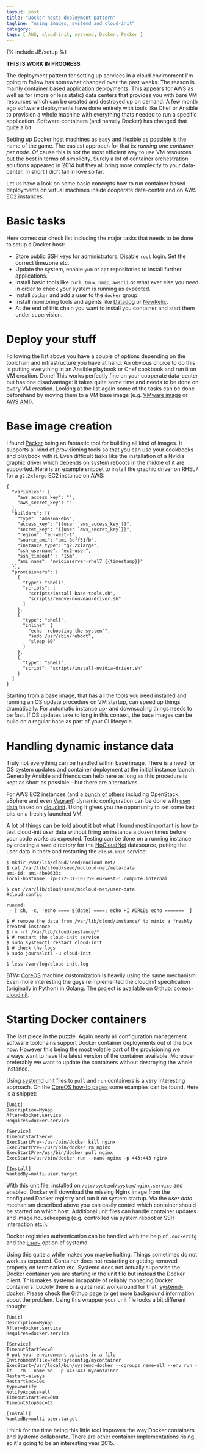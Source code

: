 ```yaml
---
layout: post
title: "Docker hosts deployment pattern"
tagline: "using images, systemd and cloud-init"
category: 
tags: [ AWS, cloud-init, systemd, Docker, Packer ]
---
```

{% include JB/setup %}

**THIS IS WORK IN PROGRESS**

The deployment pattern for setting up services in a cloud environment I'm going to follow has somewhat changed over the past weeks. The reason is mainly container based application deployments. This appears for AWS as well as for (more or less static) data centers that provides you with bare VM resources which can be created and destroyed up on demand. A few month ago software deployments have done entirely with tools like Chef or Ansible to provision a whole machine with everything thats needed to run a specific application. Software containers (and namely Docker) has changed that quite a bit. 

Setting up Docker host machines as easy and flexible as possible is the name of the game. The easiest approach for that is: _running one container per node_. Of cause this is not the most efficient way to use VM resources but the best in terms of simplicity. Surely a lot of container orchestration solutions appeared in 2014 but they all bring more complexity to your data-center. In short I did't fall in love so far.

Let us have a look on some basic concepts how to run container based deployments on virtual machines inside cooperate data-center and on AWS EC2 instances.

# Basic tasks 

Here comes our check list including the major tasks that needs to be done to setup a Docker host:

* Store public SSH keys for administrators. Disable `root` login. Set the correct timezone etc.
* Update the system, enable `yum` or `apt` repositories to install further applications.
* Install basic tools like `curl`, `tmux`, `nmap`, `awscli` or what ever else you need in order to check your system is running as expected. 
* Install `docker` and add a user to the `docker` group.
* Install monitoring tools and agents like [Datadog](http://docs.datadoghq.com/guides/basic_agent_usage) or [NewRelic](https://docs.newrelic.com/docs/apm/new-relic-apm/installation-configuration/installing-agent).
* At the end of this chain you want to install you container and start them under supervision. 

# Deploy your stuff

Following the list above you have a couple of options depending on the toolchain and infrastructure you have at hand. An obvious choice to do this is putting everything in an Ansible playbook or Chef cookbook and run it on VM creation. Done! This works perfectly fine on your cooperate data-center but has one disadvantage: it takes quite some time  and needs to be done on every VM creation. Looking at the list again some of the tasks can be done beforehand by moving them to a VM base image (e.g. [VMware image](https://solutionexchange.vmware.com/store/category_groups/virtual-appliances) or [AWS AMI](https://aws.amazon.com/marketplace/ref=brs_navhdr_header)). 

# Base image creation

I found [Packer](https://www.packer.io/docs) being an fantastic tool for building all kind of images. It supports all kind of provisioning tools so that you can use your cookbooks and playbook with it. Even difficult tasks like the installation of a Nvidia graphic driver which depends on system reboots in the middle of it are supported. Here is an example snippet to install the graphic driver on RHEL7 for a `g2.2xlarge` EC2 instance on AWS:

```
{
  "variables": {
    "aws_access_key": "",
    "aws_secret_key": ""
  },
  "builders": [{
    "type": "amazon-ebs",
    "access_key": "{{user `aws_access_key`}}",
    "secret_key": "{{user `aws_secret_key`}}",
    "region": "eu-west-1",
    "source_ami": "ami-8cff51fb",
    "instance_type": "g2.2xlarge",
    "ssh_username": "ec2-user",
    "ssh_timeout" : "15m",
    "ami_name": "nvidiaserver-rhel7 {{timestamp}}"
  }],
  "provisioners": [
    {
      "type": "shell",
      "scripts": [ 
        "scripts/install-base-tools.sh",
        "scripts/remove-nouveau-driver.sh"
      ]
    },
    {
      "type": "shell",
      "inline": [
        "echo 'rebooting the system'",
        "sudo /usr/sbin/reboot",
        "sleep 60"
      ]
    },
    {
      "type": "shell",
      "script": "scripts/install-nvidia-driver.sh"
    }
  ]
}

``` 

Starting from a base image, that has all the tools you need installed and running an OS update procedure on VM startup, can speed up things dramatically. For automatic instance up- and downscaling things needs to be fast. If OS updates take to long in this context, the base images can be build on a regular base as part of your CI lifecycle.

# Handling dynamic instance data 

Truly not everything can be handled within base image. There is a need for OS system updates and container deployment at the initial instance launch. Generally Ansible and friends can help here as long as this procedure is kept as short as possible - but there are alternatives.

For AWS EC2 instances (and a [bunch of others](https://cloudinit.readthedocs.org/en/latest/topics/datasources.html) including OpenStack, vSphere and even [Vagrant](http://davemartorana.com/logs/software/cloud-init-in-vagrant-with-ubuntu-12-10-13-04/)) dynamic configuration can be done with [user data](http://docs.aws.amazon.com/AWSEC2/latest/UserGuide/ec2-instance-metadata.html#instancedata-user-data-retrieval) based on [cloudinit](http://cloudinit.readthedocs.org/). Using it gives you the opportunity to set some last bits on a freshly launched VM. 

A lot of things can be told about it but what I found most important is how to test cloud-init user data without firing an instance a dozen times before your code works as expected. Testing can be done on a running instance by creating a `seed` directory for the [NoCloudNet](http://cloudinit.readthedocs.org/en/latest/topics/datasources.html#no-cloud) datasource, putting the user data in there and restarting the `cloud-init` service:


```
$ mkdir /var/lib/cloud/seed/nocloud-net/
$ cat /var/lib/cloud/seed/nocloud-net/meta-data
ami-id: ami-4be0633c
local-hostname: ip-172-31-10-159.eu-west-1.compute.internal

$ cat /var/lib/cloud/seed/nocloud-net/user-data
#cloud-config

runcmd:
 - [ sh, -c, 'echo ==== $(date) ====; echo HI WORLD; echo =======' ]

$ # remove the data from /var/lib/cloud/instance/ to mimic a freshly created instance
$ rm -rf /var/lib/cloud/instance/*
$ # restart the cloud-init service 
$ sudo systemctl restart cloud-init
$ # check the logs
$ sudo journalctl -u cloud-init
...
$ less /var/log/cloud-init.log
```
BTW: [CoreOS](https://github.com/coreos/coreos-cloudinit) machine customization is heavily using the same mechanism. Even more interesting the guys reimplemented the cloudinit specification (originally in Python) in Golang. The project is available on Github: [coreos-cloudinit](https://github.com/coreos/coreos-cloudinit).

# Starting Docker containers

The last piece in the puzzle. Again nearly all configuration management software toolchains support Docker container deployments out of the box now. However this being the most volatile part of the provisioning we always want to have the latest version of the container available. Moreover preferably we want to update the containers without destroying the whole instance. 

Using [systemd](http://www.freedesktop.org/wiki/Software/systemd/) unit files to `pull` and `run` containers is a very interesting approach. On the [CoreOS how-to pages](https://coreos.com/docs/launching-containers/launching/getting-started-with-systemd/)  some examples can be found. Here is a snippet:

```
[Unit]
Description=MyApp
After=docker.service
Requires=docker.service

[Service]
TimeoutStartSec=0
ExecStartPre=-/usr/bin/docker kill nginx
ExecStartPre=-/usr/bin/docker rm nginx
ExecStartPre=/usr/bin/docker pull nginx
ExecStart=/usr/bin/docker run --name nginx -p 443:443 nginx

[Install]
WantedBy=multi-user.target
```

With this unit file, installed on `/etc/systemd/system/nginx.service` and enabled, Docker will download the missing Nginx image from the configured Docker registry and run it on system startup. Via the _user data_ mechanism described above you can easily control which container should be started on which host. Additional unit files can handle container updates and image housekeeping (e.g. controlled via system reboot or SSH interaction etc.). 

Docker registries authentication can be handled with the help of `.dockercfg` and the [`User=`](http://www.freedesktop.org/software/systemd/man/systemd.exec.html) option of systemd.

Using this quite a while makes you maybe halting. Things sometimes do not work as expected. Container does not restarting or getting removed properly on termination etc. Systemd does not actually supervise the Docker container you are starting in the unit file but instead the Docker client. This makes systemd incapable of reliably managing Docker containers. Luckily there is a quite neat workaround for that: [systemd-docker](https://github.com/ibuildthecloud/systemd-docker). Please check the Github page to get more background information about the problem. Using this wrapper your unit file looks a bit different though:

```
[Unit]
Description=MyApp
After=docker.service
Requires=docker.service

[Service]
TimeoutStartSec=0
# put your environment options in a file 
EnvironmentFile=/etc/sysconfig/mycontainer
ExecStart=/usr/local/bin/systemd-docker --cgroups name=all --env run -it --rm --name %n  -p 443:443 mycontainer
Restart=always
RestartSec=10s
Type=notify
NotifyAccess=all
TimeoutStartSec=600
TimeoutStopSec=15

[Install]
WantedBy=multi-user.target
```

I think for the time being this little tool improves the way Docker containers and systemd collaborate. There are other container implementations rising so it's going to be an interesting year 2015.

